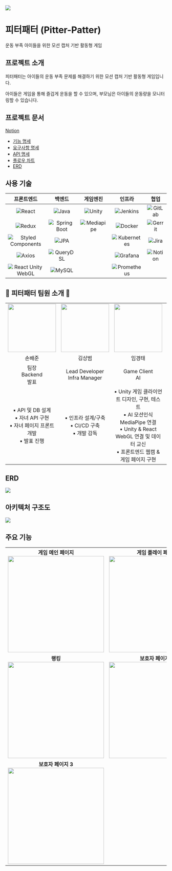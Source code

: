 <img src="https://github.com/user-attachments/assets/1f28a970-d2a6-4365-bac6-7ef320dc8643">

# 피터패터 (Pitter-Patter)
운동 부족 아이들을 위한 모션 캡처 기반 활동형 게임

## 프로젝트 소개
피터패터는 아이들의 운동 부족 문제를 해결하기 위한 모션 캡처 기반 활동형 게임입니다. 

아이들은 게임을 통해 즐겁게 운동을 할 수 있으며, 부모님은 아이들의 운동량을 모니터링할 수 있습니다.

## 프로젝트 문서
[Notion](https://zenith-sloth-0ff.notion.site/SSAFY-E204-80bad1e361984fd4862f55122be3be16?pvs=4)
- [기능 명세](https://zenith-sloth-0ff.notion.site/550b1f79da5148deae5d7f3bbc9b52ee)
- [요구사항 명세](https://zenith-sloth-0ff.notion.site/d78d3fa547e04f329e1046aac3fbb7d4?v=07cb5d85397043f994714086df73c2d4)
- [API 명세](https://zenith-sloth-0ff.notion.site/API-c5c04d9df1e3429e98d1352d9783cbff)
- [플로우 차트](https://zenith-sloth-0ff.notion.site/965b4ef4ce5641ec9f52452ef11f9249)
- [ERD](https://zenith-sloth-0ff.notion.site/ERD-8ac122a669e846cebf7f6d8ceebeedc0)

## 사용 기술

| **프론트엔드** | **백엔드** | **게임엔진** | **인프라** | **협업** |
| :---: | :---: | :---: | :---: | :---: |
| ![React](https://img.shields.io/badge/-React-61DAFB?style=flat-square&logo=react&logoColor=black) | ![Java](https://img.shields.io/badge/-Java-007396?style=flat-square&logo=java) | ![Unity](https://img.shields.io/badge/-Unity-000000?style=flat-square&logo=unity) | ![Jenkins](https://img.shields.io/badge/-Jenkins-D24939?style=flat-square&logo=jenkins&logoColor=white) | ![GitLab](https://img.shields.io/badge/-GitLab-FC6D26?style=flat-square&logo=gitlab&logoColor=white) |
| ![Redux](https://img.shields.io/badge/-Redux-764ABC?style=flat-square&logo=redux) | ![Spring Boot](https://img.shields.io/badge/-Spring_Boot-6DB33F?style=flat-square&logo=spring-boot&logoColor=white) | ![Mediapipe](https://img.shields.io/badge/-Mediapipe-4285F4?style=flat-square&logo=mediapipe&logoColor=white) | ![Docker](https://img.shields.io/badge/-Docker-2496ED?style=flat-square&logo=docker&logoColor=white) | ![Gerrit](https://img.shields.io/badge/-Gerrit-F55000?style=flat-square&logo=gerrit) |
| ![Styled Components](https://img.shields.io/badge/-Styled%20Components-DB7093?style=flat-square&logo=styled-components&logoColor=white) | ![JPA](https://img.shields.io/badge/-JPA-6DB33F?style=flat-square&logo=spring&logoColor=white) |  | ![Kubernetes](https://img.shields.io/badge/-Kubernetes-326CE5?style=flat-square&logo=kubernetes&logoColor=white) | ![Jira](https://img.shields.io/badge/-Jira-0052CC?style=flat-square&logo=jira) |
| ![Axios](https://img.shields.io/badge/-Axios-5A29E4?style=flat-square&logo=axios) | ![QueryDSL](https://img.shields.io/badge/-QueryDSL-000000?style=flat-square) |  | ![Grafana](https://img.shields.io/badge/-Grafana-F46800?style=flat-square&logo=grafana&logoColor=white) | ![Notion](https://img.shields.io/badge/-Notion-000000?style=flat-square&logo=notion) |
| ![React Unity WebGL](https://img.shields.io/badge/-React%20Unity%20WebGL-000000?style=flat-square&logo=react) | ![MySQL](https://img.shields.io/badge/-MySQL-4479A1?style=flat-square&logo=mysql&logoColor=white) |  | ![Prometheus](https://img.shields.io/badge/-Prometheus-E6522C?style=flat-square&logo=prometheus&logoColor=white) |  |

## 🍞 피터패터 팀원 소개 🍞

<table style="table-layout: fixed; width: 100%;">
  <tr>
    <td style="text-align: center;">
        <img src="https://ssafy.b-cdn.net/image/4dcf45a7-adc9-4315-86e0-754e4eb9d8431723789807104.jpeg" width="150px" height="150px" style="object-fit: cover;">
    </td>
    <td style="text-align: center;">
        <img src="https://avatars.githubusercontent.com/u/30901178?v=4" width="150px" height="150px" style="object-fit: cover;">
    </td>
    <td style="text-align: center;">
        <img src="https://avatars.githubusercontent.com/u/149301473?v=4" width="150px" height="150px" style="object-fit: cover;">
    </td>
    <td style="text-align: center;">
        <img src="https://ssafy.b-cdn.net/image/fbe71ce7-9684-4288-9070-b5867c79656f1723790085626.jpeg" width="150px" height="150px" style="object-fit: cover;">
    </td>
    <td style="text-align: center;">
        <img src="https://ssafy.b-cdn.net/image/64bc64b5-8b79-4bc9-aa44-fc07d85e59691723790117080.jpeg" width="150px" height="150px" style="object-fit: cover;">
    </td>
    <td style="text-align: center;">
        <img src="https://ssafy.b-cdn.net/image/64bc64b5-8b79-4bc9-aa44-fc07d85e59691723790117080.jpeg" width="150px" height="150px" style="object-fit: cover;">
    </td>
  </tr>
  <tr>
    <td style="text-align: center; word-wrap: break-word;">손배준</td>
    <td style="text-align: center; word-wrap: break-word;">김상범</td>
    <td style="text-align: center; word-wrap: break-word;">임경태</td>
    <td style="text-align: center; word-wrap: break-word;">윤예리</td>
    <td style="text-align: center; word-wrap: break-word;">서지헌</td>
    <td style="text-align: center; word-wrap: break-word;">이승민</td>
  </tr>
  <tr>
    <td style="text-align: center; word-wrap: break-word;">팀장<br>Backend<br>발표</td>
    <td style="text-align: center; word-wrap: break-word;">Lead Developer<br>Infra Manager</td>
    <td style="text-align: center; word-wrap: break-word;">Game Client<br>AI</td>
    <td style="text-align: center; word-wrap: break-word;">Game Client</td>
    <td style="text-align: center; word-wrap: break-word;">Backend<br>Frontend<br>서기</td>
    <td style="text-align: center; word-wrap: break-word;">Backend<br>UCC 영상편집</td>
  </tr>
  <tr>
    <td style="text-align: center; word-wrap: break-word;">▪ API 및 DB 설계<br>▪ 자녀 API 구현<br>▪ 자녀 페이지 프론트 개발 <br>▪ 발표 진행</td>
    <td style="text-align: center; word-wrap: break-word;">▪ 인프라 설계/구축<br>▪ CI/CD 구축<br>▪ 개발 감독</td>
    <td style="text-align: center; word-wrap: break-word;">▪ Unity 게임 클라이언트 디자인, 구현, 테스트<br>▪ AI 모션인식 MediaPipe 연결<br>▪ Unity & React WebGL 연결 및 데이터 교신<br>▪ 프론트엔드 웹캠 & 게임 페이지 구현</td>
    <td style="text-align: center; word-wrap: break-word;">▪ UI/UX 기획 및 설계<br>▪ 프론트엔드 구조 설계 및 개발<br>▪ axios를 통한 서버 연결<br>▪ Redux 설계 및 구현<br>▪ 발표 자료 제작</td>
    <td style="text-align: center; word-wrap: break-word;">▪ API 및 DB 설계<br>▪ 유저 및 인증·인가 관련 API 구현<br>▪ 유저 관련 페이지 프론트 개발<br>▪ 노션 작성</td>
    <td style="text-align: center; word-wrap: break-word;">▪ API 및 DB 설계<br>▪ item, point record 관련 API 구현<br>▪ UCC 영상편집<br>▪ 전문가 인터뷰</td>
  </tr>
</table>

## ERD
<img src="https://github.com/user-attachments/assets/865f456f-0556-43aa-8542-9dfa4e09d57e">

## 아키텍처 구조도
<img src="https://github.com/user-attachments/assets/eddd650b-8ca7-4319-93f9-68518b99f55b">

## 주요 기능

<table>
  <tr>
    <td align="center"><strong>게임 메인 페이지</strong><br><img src="https://github.com/user-attachments/assets/5f5fd298-905a-42ba-a798-10ac266c3675" width="300px"></td>
    <td align="center"><strong>게임 플레이 페이지</strong><br><img src="https://github.com/user-attachments/assets/fbd6658f-976e-4437-a4b8-0dab0787d482" width="300px"></td>
    <td align="center"><strong>인생 네컷</strong><br><img src="https://github.com/user-attachments/assets/86a625b4-2bbc-4ddc-aea0-57e9812bea86" width="300px"></td>
  </tr>
  <tr>
    <td align="center"><strong>랭킹</strong><br><img src="https://github.com/user-attachments/assets/91e4b3ed-ca55-4262-b72e-0d5ae2bbd0d6" width="300px"></td>
    <td align="center"><strong>보호자 페이지 1</strong><br><img src="https://github.com/user-attachments/assets/6e4281ed-93da-477d-a195-f31ee29d5371" width="300px"></td>
    <td align="center"><strong>보호자 페이지 2</strong><br><img src="https://github.com/user-attachments/assets/90200efc-ed68-46cb-a2f5-d62d22c4bdb4" width="300px"></td>
  </tr>
  <tr>
    <td align="center"><strong>보호자 페이지 3</strong><br><img src="https://github.com/user-attachments/assets/b5e1a814-832c-426f-8f00-7fb9881a3326" width="300px"></td>
    <td></td>
    <td></td>
  </tr>
</table>

